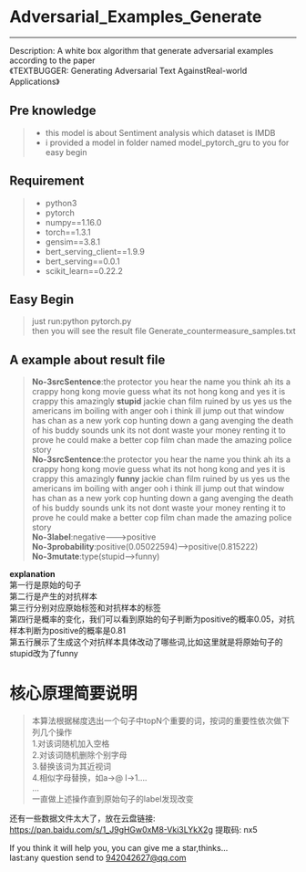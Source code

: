 # Adversarial_Examples_Generate 

------

Description:  A white box algorithm that generate adversarial examples according to the paper  
《TEXTBUGGER: Generating Adversarial Text AgainstReal-world Applications》

## Pre knowledge
> * this model is about Sentiment analysis which dataset is IMDB  
> * i provided a  model in folder named model_pytorch_gru to you for easy begin
## Requirement
> * python3
> * pytorch
> * numpy==1.16.0
> * torch==1.3.1
> * gensim==3.8.1
> * bert_serving_client==1.9.9
> * bert_serving==0.0.1
> * scikit_learn==0.22.2

## Easy Begin
> just run:python pytorch.py  
then you will see the result file Generate_countermeasure_samples.txt

## A example about result file
>**No-3srcSentence**:the protector you hear the name you think ah its a crappy hong kong movie guess what its not hong kong and yes it is crappy this amazingly **stupid** jackie chan film ruined by us yes us the americans im boiling with anger ooh i think ill jump out that window has chan as a new york cop hunting down a gang avenging the death of his buddy sounds unk its not dont waste your money renting it to prove he could make a better cop film chan made the amazing police story   
**No-3srcSentence**:the protector you hear the name you think ah its a crappy hong kong movie guess what its not hong kong and yes it is crappy this amazingly **funny** jackie chan film ruined by us yes us the americans im boiling with anger ooh i think ill jump out that window has chan as a new york cop hunting down a gang avenging the death of his buddy sounds unk its not dont waste your money renting it to prove he could make a better cop film chan made the amazing police story  
**No-3label**:negative--->positive  
**No-3probability**:positive(0.05022594)-->positive(0.815222)       
**No-3mutate**:type(stupid-->funny)  

**explanation**  
第一行是原始的句子  
第二行是产生的对抗样本  
第三行分别对应原始标签和对抗样本的标签  
第四行是概率的变化，我们可以看到原始的句子判断为positive的概率0.05，对抗样本判断为positive的概率是0.81   
第五行展示了生成这个对抗样本具体改动了哪些词,比如这里就是将原始句子的stupid改为了funny

# 核心原理简要说明
>本算法根据梯度选出一个句子中topN个重要的词，按词的重要性依次做下列几个操作  
1.对该词随机加入空格  
2.对该词随机删除个别字母  
3.替换该词为其近视词  
4.相似字母替换，如a->@ l->1....  
...  
一直做上述操作直到原始句子的label发现改变  
  
还有一些数据文件太大了，放在云盘链接: https://pan.baidu.com/s/1_J9gHGw0xM8-Vki3LYkX2g 提取码: nx5  

If you think it will help you, you can give me a star,thinks...  
last:any question send to 942042627@qq.com 

